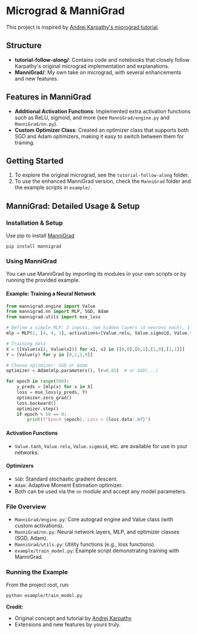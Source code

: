 # Micrograd & ManniGrad

This project is inspired by [Andrej Karpathy's micrograd tutorial](https://www.youtube.com/watch?v=VMj-3S1tku0).

## Structure

- **tutorial-follow-along/**: Contains code and notebooks that closely follow Karpathy's original micrograd implementation and explanations.
- **ManniGrad/**: My own take on micrograd, with several enhancements and new features.

## Features in ManniGrad

- **Additional Activation Functions**: Implemented extra activation functions such as ReLU, sigmoid, and more (see `ManniGrad/engine.py` and `ManniGrad/nn.py`).
- **Custom Optimizer Class**: Created an optimizer class that supports both SGD and Adam optimizers, making it easy to switch between them for training.

## Getting Started

1. To explore the original micrograd, see the `tutorial-follow-along` folder.
2. To use the enhanced ManniGrad version, check the `ManniGrad` folder and the example scripts in `example/`.

## ManniGrad: Detailed Usage & Setup

### Installation & Setup

Use pip to install [ManniGrad](https://pypi.org/project/mannigrad)
```
pip install mannigrad
```

### Using ManniGrad

You can use ManniGrad by importing its modules in your own scripts or by running the provided example.

#### Example: Training a Neural Network

```python
from mannigrad.engine import Value
from mannigrad.nn import MLP, SGD, Adam
from mannigrad.utils import mse_loss

# Define a simple MLP: 2 inputs, two hidden layers (4 neurons each), 1 output
mlp = MLP(2, [4, 4, 1], activations=[Value.relu, Value.sigmoid, Value.tanh])

# Training data
X = [[Value(x1), Value(x2)] for x1, x2 in [[0,0],[0,1],[1,0],[1,1]]]
Y = [Value(y) for y in [0,1,1,0]]

# Choose optimizer: SGD or Adam
optimizer = Adam(mlp.parameters(), lr=0.01)  # or SGD(...)

for epoch in range(500):
    y_preds = [mlp(x) for x in X]
    loss = mse_loss(y_preds, Y)
    optimizer.zero_grad()
    loss.backward()
    optimizer.step()
    if epoch % 50 == 0:
        print(f"Epoch {epoch}, Loss = {loss.data:.6f}")
```

#### Activation Functions
- `Value.tanh`, `Value.relu`, `Value.sigmoid`, etc. are available for use in your networks.

#### Optimizers
- `SGD`: Standard stochastic gradient descent.
- `Adam`: Adaptive Moment Estimation optimizer.
- Both can be used via the `nn` module and accept any model parameters.

### File Overview
- `ManniGrad/engine.py`: Core autograd engine and Value class (with custom activations).
- `ManniGrad/nn.py`: Neural network layers, MLP, and optimizer classes (SGD, Adam).
- `ManniGrad/utils.py`: Utility functions (e.g., loss functions).
- `example/train_model.py`: Example script demonstrating training with ManniGrad.

### Running the Example
From the project root, run:
```sh
python example/train_model.py
```


**Credit:**
- Original concept and tutorial by [Andrej Karpathy](https://www.youtube.com/watch?v=VMj-3S1tku0)
- Extensions and new features by yours truly.
